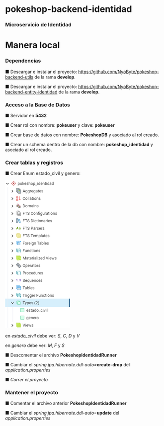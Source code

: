 # pokeshop-backend-identidad
 ### Microservicio de Identidad

# Manera local
### Dependencias
■ Descargar e instalar el proyecto: https://github.com/NyoByte/pokeshop-backend-utils de la rama **develop**.

■ Descargar e instalar el proyecto: https://github.com/NyoByte/pokeshop-backend-entity-identidad de la rama **develop**.

### Acceso a la Base de Datos
■ Servidor en **5432**

■ Crear rol con nombre: **pokeuser** y clave: **pokeuser**

■ Crear base de datos con nombre: **PokeshopDB** y asociado al rol creado.

■ Crear un schema dentro de la db con nombre: **pokeshop_identidad** y asociado al rol creado.

### Crear tablas y registros

■ Crear Enum estado_civil y genero:

![img.png](TypesPG.png)
 
  en _*estado_civil*_ debe ver: *S*, *C*, *D* y *V*

  en _*genero*_ debe ver: *M*, *F* y *S*

■ Descomentar el archivo **PokeshopIdentidadRunner**

■ Cambiar el _spring.jpa.hibernate.ddl-auto=_**create-drop** del *_application.properties_*

■ _Correr el proyecto_

### Mantener el proyecto
■ Comentar el archivo anterior **PokeshopIdentidadRunner**

■ Cambiar el _spring.jpa.hibernate.ddl-auto=_**update** del *_application.properties_*
